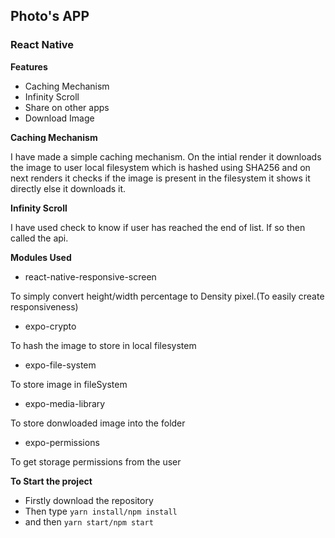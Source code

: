 ## Photo's APP
### React Native


**Features**


* Caching Mechanism
* Infinity Scroll
* Share on other apps
* Download Image


**Caching Mechanism**

I have made a simple caching mechanism. On the intial render it downloads the image to user local filesystem which is hashed using SHA256 and on next renders it checks if the image is present in the filesystem it shows it directly else it downloads it.


**Infinity Scroll**

I have used check to know if user has reached the end of list. If so then called the api.


**Modules Used**


* react-native-responsive-screen

To simply convert height/width percentage to Density pixel.(To easily create responsiveness)

* expo-crypto

To hash the image to store in local filesystem

* expo-file-system 

To store image in fileSystem

* expo-media-library

To store donwloaded image into the folder

* expo-permissions

To get storage permissions from the user


**To Start the project**


* Firstly download the repository
* Then type ``` yarn install/npm install ```
* and then ``` yarn start/npm start ```